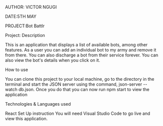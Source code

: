 AUTHOR: VICTOR NGUGI

DATE:5TH MAY

PROJECT:Bot Battlr

Project: Description


This is an application that displays a list of available bots, among other features. As a user you can add an individual bot to my army and remove it from there. You can also discharge a bot from their service forever. You can also view the bot's details when you click on it.

How to use


You can clone this project to your local machine, go to the directory in the terminal and start the JSON server using the command, json-server --watch db.json. Once you do that you can now run npm start to view the application

Technologies & Languages used


React
Set Up instruction
You will need Visual Studio Code to go live and view this application.
